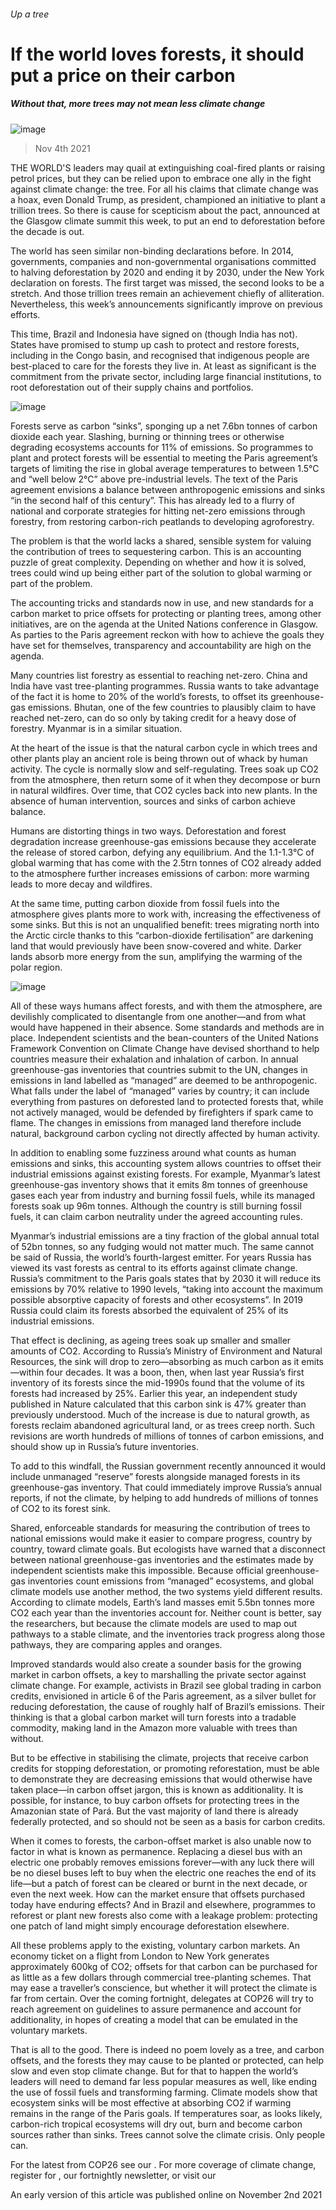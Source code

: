###### Up a tree
# If the world loves forests, it should put a price on their carbon 
##### Without that, more trees may not mean less climate change 
![image](images/20211106_irp501.jpg) 
> Nov 4th 2021 
THE WORLD'S leaders may quail at extinguishing coal-fired plants or raising petrol prices, but they can be relied upon to embrace one ally in the fight against climate change: the tree. For all his claims that climate change was a hoax, even Donald Trump, as president, championed an initiative to plant a trillion trees. So there is cause for scepticism about the pact, announced at the Glasgow climate summit this week, to put an end to deforestation before the decade is out.
The world has seen similar non-binding declarations before. In 2014, governments, companies and non-governmental organisations committed to halving deforestation by 2020 and ending it by 2030, under the New York declaration on forests. The first target was missed, the second looks to be a stretch. And those trillion trees remain an achievement chiefly of alliteration. Nevertheless, this week’s announcements significantly improve on previous efforts.

This time, Brazil and Indonesia have signed on (though India has not). States have promised to stump up cash to protect and restore forests, including in the Congo basin, and recognised that indigenous people are best-placed to care for the forests they live in. At least as significant is the commitment from the private sector, including large financial institutions, to root deforestation out of their supply chains and portfolios.
![image](images/20211106_irc030.png) 

Forests serve as carbon “sinks”, sponging up a net 7.6bn tonnes of carbon dioxide each year. Slashing, burning or thinning trees or otherwise degrading ecosystems accounts for 11% of emissions. So programmes to plant and protect forests will be essential to meeting the Paris agreement’s targets of limiting the rise in global average temperatures to between 1.5°C and “well below 2°C” above pre-industrial levels. The text of the Paris agreement envisions a balance between anthropogenic emissions and sinks “in the second half of this century”. This has already led to a flurry of national and corporate strategies for hitting net-zero emissions through forestry, from restoring carbon-rich peatlands to developing agroforestry.
The problem is that the world lacks a shared, sensible system for valuing the contribution of trees to sequestering carbon. This is an accounting puzzle of great complexity. Depending on whether and how it is solved, trees could wind up being either part of the solution to global warming or part of the problem.
The accounting tricks and standards now in use, and new standards for a carbon market to price offsets for protecting or planting trees, among other initiatives, are on the agenda at the United Nations conference in Glasgow. As parties to the Paris agreement reckon with how to achieve the goals they have set for themselves, transparency and accountability are high on the agenda.
Many countries list forestry as essential to reaching net-zero. China and India have vast tree-planting programmes. Russia wants to take advantage of the fact it is home to 20% of the world’s forests, to offset its greenhouse-gas emissions. Bhutan, one of the few countries to plausibly claim to have reached net-zero, can do so only by taking credit for a heavy dose of forestry. Myanmar is in a similar situation.
At the heart of the issue is that the natural carbon cycle in which trees and other plants play an ancient role is being thrown out of whack by human activity. The cycle is normally slow and self-regulating. Trees soak up CO2 from the atmosphere, then return some of it when they decompose or burn in natural wildfires. Over time, that CO2 cycles back into new plants. In the absence of human intervention, sources and sinks of carbon achieve balance.
Humans are distorting things in two ways. Deforestation and forest degradation increase greenhouse-gas emissions because they accelerate the release of stored carbon, defying any equilibrium. And the 1.1-1.3°C of global warming that has come with the 2.5trn tonnes of CO2 already added to the atmosphere further increases emissions of carbon: more warming leads to more decay and wildfires.
At the same time, putting carbon dioxide from fossil fuels into the atmosphere gives plants more to work with, increasing the effectiveness of some sinks. But this is not an unqualified benefit: trees migrating north into the Arctic circle thanks to this “carbon-dioxide fertilisation” are darkening land that would previously have been snow-covered and white. Darker lands absorb more energy from the sun, amplifying the warming of the polar region.
![image](images/20211106_irm914.png) 

All of these ways humans affect forests, and with them the atmosphere, are devilishly complicated to disentangle from one another—and from what would have happened in their absence. Some standards and methods are in place. Independent scientists and the bean-counters of the United Nations Framework Convention on Climate Change have devised shorthand to help countries measure their exhalation and inhalation of carbon. In annual greenhouse-gas inventories that countries submit to the UN, changes in emissions in land labelled as “managed” are deemed to be anthropogenic. What falls under the label of “managed” varies by country; it can include everything from pastures on deforested land to protected forests that, while not actively managed, would be defended by firefighters if spark came to flame. The changes in emissions from managed land therefore include natural, background carbon cycling not directly affected by human activity.
In addition to enabling some fuzziness around what counts as human emissions and sinks, this accounting system allows countries to offset their industrial emissions against existing forests. For example, Myanmar’s latest greenhouse-gas inventory shows that it emits 8m tonnes of greenhouse gases each year from industry and burning fossil fuels, while its managed forests soak up 96m tonnes. Although the country is still burning fossil fuels, it can claim carbon neutrality under the agreed accounting rules.
Myanmar’s industrial emissions are a tiny fraction of the global annual total of 52bn tonnes, so any fudging would not matter much. The same cannot be said of Russia, the world’s fourth-largest emitter. For years Russia has viewed its vast forests as central to its efforts against climate change. Russia’s commitment to the Paris goals states that by 2030 it will reduce its emissions by 70% relative to 1990 levels, “taking into account the maximum possible absorptive capacity of forests and other ecosystems”. In 2019 Russia could claim its forests absorbed the equivalent of 25% of its industrial emissions.
That effect is declining, as ageing trees soak up smaller and smaller amounts of CO2. According to Russia’s Ministry of Environment and Natural Resources, the sink will drop to zero—absorbing as much carbon as it emits—within four decades. It was a boon, then, when last year Russia’s first inventory of its forests since the mid-1990s found that the volume of its forests had increased by 25%. Earlier this year, an independent study published in Nature calculated that this carbon sink is 47% greater than previously understood. Much of the increase is due to natural growth, as forests reclaim abandoned agricultural land, or as trees creep north. Such revisions are worth hundreds of millions of tonnes of carbon emissions, and should show up in Russia’s future inventories.
To add to this windfall, the Russian government recently announced it would include unmanaged “reserve” forests alongside managed forests in its greenhouse-gas inventory. That could immediately improve Russia’s annual reports, if not the climate, by helping to add hundreds of millions of tonnes of CO2 to its forest sink.
Shared, enforceable standards for measuring the contribution of trees to national emissions would make it easier to compare progress, country by country, toward climate goals. But ecologists have warned that a disconnect between national greenhouse-gas inventories and the estimates made by independent scientists make this impossible. Because official greenhouse-gas inventories count emissions from “managed” ecosystems, and global climate models use another method, the two systems yield different results. According to climate models, Earth’s land masses emit 5.5bn tonnes more CO2 each year than the inventories account for. Neither count is better, say the researchers, but because the climate models are used to map out pathways to a stable climate, and the inventories track progress along those pathways, they are comparing apples and oranges.
Improved standards would also create a sounder basis for the growing market in carbon offsets, a key to marshalling the private sector against climate change. For example, activists in Brazil see global trading in carbon credits, envisioned in article 6 of the Paris agreement, as a silver bullet for reducing deforestation, the cause of roughly half of Brazil’s emissions. Their thinking is that a global carbon market will turn forests into a tradable commodity, making land in the Amazon more valuable with trees than without.
But to be effective in stabilising the climate, projects that receive carbon credits for stopping deforestation, or promoting reforestation, must be able to demonstrate they are decreasing emissions that would otherwise have taken place—in carbon offset jargon, this is known as additionality. It is possible, for instance, to buy carbon offsets for protecting trees in the Amazonian state of Pará. But the vast majority of land there is already federally protected, and so should not be seen as a basis for carbon credits.
When it comes to forests, the carbon-offset market is also unable now to factor in what is known as permanence. Replacing a diesel bus with an electric one probably removes emissions forever—with any luck there will be no diesel buses left to buy when the electric one reaches the end of its life—but a patch of forest can be cleared or burnt in the next decade, or even the next week. How can the market ensure that offsets purchased today have enduring effects? And in Brazil and elsewhere, programmes to reforest or plant new forests also come with a leakage problem: protecting one patch of land might simply encourage deforestation elsewhere.
All these problems apply to the existing, voluntary carbon markets. An economy ticket on a flight from London to New York generates approximately 600kg of CO2; offsets for that carbon can be purchased for as little as a few dollars through commercial tree-planting schemes. That may ease a traveller’s conscience, but whether it will protect the climate is far from certain. Over the coming fortnight, delegates at COP26 will try to reach agreement on guidelines to assure permanence and account for additionality, in hopes of creating a model that can be emulated in the voluntary markets.
That is all to the good. There is indeed no poem lovely as a tree, and carbon offsets, and the forests they may cause to be planted or protected, can help slow and even stop climate change. But for that to happen the world’s leaders will need to demand far less popular measures as well, like ending the use of fossil fuels and transforming farming. Climate models show that ecosystem sinks will be most effective at absorbing CO2 if warming remains in the range of the Paris goals. If temperatures soar, as looks likely, carbon-rich tropical ecosystems will dry out, burn and become carbon sources rather than sinks. Trees cannot solve the climate crisis. Only people can.
For the latest from COP26 see our . For more coverage of climate change, register for , our fortnightly newsletter, or visit our 
An early version of this article was published online on November 2nd 2021
